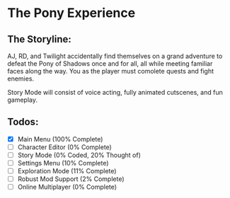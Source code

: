 # The Pony Experience
## The Storyline:
AJ, RD, and Twilight accidentally find themselves on a grand adventure to defeat the Pony of Shadows once and for all, all while meeting familiar faces along the way. You as the player must comolete quests and fight enemies.

Story Mode will consist of voice acting, fully animated cutscenes, and fun gameplay.
## Todos:
- [x] Main Menu (100% Complete)
- [ ] Character Editor (0% Complete)
- [ ] Story Mode (0% Coded, 20% Thought of)
- [ ] Settings Menu (10% Complete)
- [ ] Exploration Mode (11% Complete)
- [ ] Robust Mod Support (2% Complete)
- [ ] Online Multiplayer (0% Complete)
